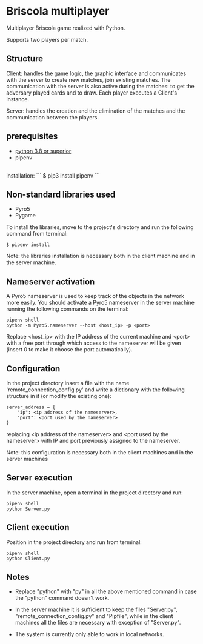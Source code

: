 # Briscola multiplayer
Multiplayer Briscola game realized with Python.

Supports two players per match.

## Structure
Client: handles the game logic, the graphic interface and communicates with the server to create new matches, join existing matches. The communication with the server is also active during the matches: to get the adversary played cards and to draw. Each player executes a Client's instance.

Server: handles the creation and the elimination of the matches and the communication between the players.

## prerequisites
* [python 3.8 or superior](https://www.python.org/downloads/)
* pipenv
<br>
installation:
  ```
  $ pip3 install pipenv
  ```

  
## Non-standard libraries used
* Pyro5
* Pygame

To install the libraries, move to the project's directory and run the following command from terminal:
```
$ pipenv install
```
Note: the libraries installation is necessary both in the client machine and in the server machine.

## Nameserver activation
A Pyro5 nameserver is used to keep track of the objects in the network more easily.
You should activate a Pyro5 nameserver in the server machine running the following commands on the terminal: 
```
pipenv shell
python -m Pyro5.nameserver --host <host_ip> -p <port>
```

Replace \<host_ip> with the IP address of the current machine and \<port> with a free port through which access to the nameserver will be given (insert 0 to make it choose the port automatically).

## Configuration
In the project directory insert a file with the name 'remote_connection_config.py' and write a dictionary with the following structure in it (or modify the existing one):
```
server_address = {
    "ip": <ip address of the nameserver>,
    "port": <port used by the nameserver>
}
```
replacing \<ip address of the nameserver> and \<port used by the nameserver> with IP and port previously assigned to the nameserver.

Note: this configuration is necessary both in the client machines and in the server machines

## Server execution
In the server machine, open a terminal in the project directory and run:
```
pipenv shell
python Server.py
```

## Client execution
Position in the project directory and run from terminal:
```
pipenv shell
python Client.py
```

## Notes
* Replace "python" with "py" in all the above mentioned command in case the "python" command doesn't work.

* In the server machine it is sufficient to keep the files "Server.py", "remote_connection_config.py" and "Pipfile", while in the client machines all the files are necessary with exception of "Server.py".

* The system is currently only able to work in local networks.